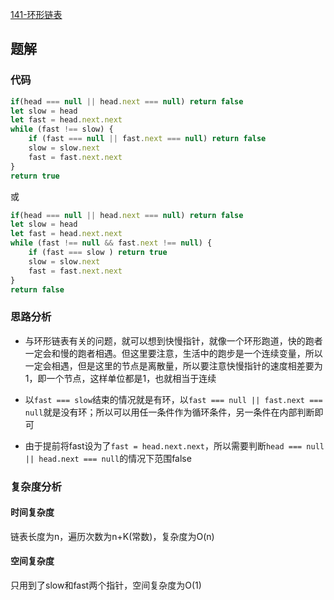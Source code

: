 [141-环形链表](https://leetcode-cn.com/problems/linked-list-cycle/)

## 题解

### 代码
```js
if(head === null || head.next === null) return false
let slow = head
let fast = head.next.next
while (fast !== slow) {
    if (fast === null || fast.next === null) return false
    slow = slow.next
    fast = fast.next.next
}
return true
```
或
```js
if(head === null || head.next === null) return false
let slow = head
let fast = head.next.next
while (fast !== null && fast.next !== null) {
    if (fast === slow ) return true
    slow = slow.next
    fast = fast.next.next
}
return false  
```

### 思路分析
* 与环形链表有关的问题，就可以想到快慢指针，就像一个环形跑道，快的跑者一定会和慢的跑者相遇。但这里要注意，生活中的跑步是一个连续变量，所以一定会相遇，但是这里的节点是离散量，所以要注意快慢指针的速度相差要为1，即一个节点，这样单位都是1，也就相当于连续

* 以`fast === slow`结束的情况就是有环，以`fast === null || fast.next === null`就是没有环；所以可以用任一条件作为循环条件，另一条件在内部判断即可

* 由于提前将fast设为了`fast = head.next.next`，所以需要判断`head === null || head.next === null`的情况下范围false

### 复杂度分析
#### 时间复杂度
链表长度为n，遍历次数为n+K(常数)，复杂度为O(n)
#### 空间复杂度
只用到了slow和fast两个指针，空间复杂度为O(1)